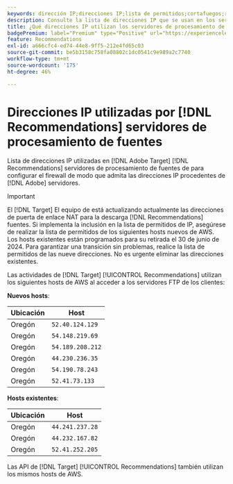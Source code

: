 ```yaml
---
keywords: dirección IP;direcciones IP;lista de permitidos;cortafuegos;recomendaciones;fuente;servidores;adobe experience cloud;recommendations
description: Consulte la lista de direcciones IP que se usan en los servidores de procesamiento de fuentes de recomendaciones de  [!DNL Target]  para configurar el firewall de modo que admita las direcciones IP procedentes de los servidores de Adobe.
title: ¿Qué direcciones IP utilizan los servidores de procesamiento de fuentes de Recommendations?
badgePremium: label="Premium" type="Positive" url="https://experienceleague.adobe.com/docs/target/using/introduction/intro.html?lang=en#premium newtab=true" tooltip="Consulte qué se incluye en Target Premium."
feature: Recommendations
exl-id: a666cfc4-ed74-44e8-9ff5-212e4fd65c03
source-git-commit: be5b3158c758fa08802c1dc0541c9e989a2c7740
workflow-type: tm+mt
source-wordcount: '175'
ht-degree: 46%

---
```


# Direcciones IP utilizadas por [!DNL Recommendations] servidores de procesamiento de fuentes

Lista de direcciones IP utilizadas en [!DNL Adobe Target] [!DNL Recommendations] servidores de procesamiento de fuentes de para configurar el firewall de modo que admita las direcciones IP procedentes de [!DNL Adobe] servidores.

>[!IMPORTANT]
>
>El [!DNL Target] El equipo de está actualizando actualmente las direcciones de puerta de enlace NAT para la descarga [!DNL Recommendations] fuentes. Si implementa la inclusión en la lista de permitidos de IP, asegúrese de realizar la lista de permitidos de los siguientes hosts nuevos de AWS. Los hosts existentes están programados para su retirada el 30 de junio de 2024. Para garantizar una transición sin problemas, realice la lista de permitidos de las nueve direcciones. No es urgente eliminar las direcciones existentes.

Las actividades de [!DNL Target] [!UICONTROL Recommendations] utilizan los siguientes hosts de AWS al acceder a los servidores FTP de los clientes:

**Nuevos hosts**:

| Ubicación | Host |
| --- | --- |
| Oregón | `52.40.124.129` |
| Oregón | `54.148.219.69` |
| Oregón | `54.189.208.212` |
| Oregón | `44.230.236.35` |
| Oregón | `54.190.78.243` |
| Oregón | `52.41.73.133` |

**Hosts existentes**:

| Ubicación | Host |
| --- | --- |
| Oregón | `44.241.237.28` |
| Oregón | `44.232.167.82` |
| Oregón | `52.41.252.205` |

Las API de [!DNL Target] [!UICONTROL Recommendations] también utilizan los mismos hosts de AWS.
